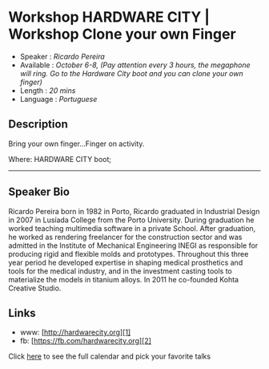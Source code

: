 Workshop HARDWARE CITY | Workshop Clone your own Finger
========================

* Speaker   : *Ricardo Pereira*
* Available : *October 6-8, (Pay attention every 3 hours, the megaphone will ring. Go to the Hardware City boot and you can clone your own finger)* 
* Length    : *20 mins*
* Language  : *Portuguese*

Description
-----------

Bring your own finger...Finger on activity.

Where: HARDWARE CITY boot;

---------------

Speaker Bio
-----------

Ricardo Pereira born in 1982 in Porto, Ricardo graduated in Industrial Design in 2007 in Lusíada College from the Porto University. During graduation he worked teaching multimedia software in a private School. After graduation, he worked as rendering freelancer for the construction sector and was admitted in the Institute of Mechanical Engineering INEGI as responsible for producing rigid and flexible molds and prototypes. Throughout this three year period he developed expertise in shaping medical prosthetics and tools for the medical industry, and in the investment casting tools to materialize the models in titanium alloys. In 2011 he co-founded Kohta Creative Studio.

Links
-----

* www: [http://hardwarecity.org][1]
* fb: [https://fb.com/hardwarecity.org][2]

Click [here][3] to see the full calendar and pick your favorite talks

[1]: http://hardwarecity.org
[2]: https://fb.com/hardwarecity.org
[3]: https://pixels.camp/schedule/

